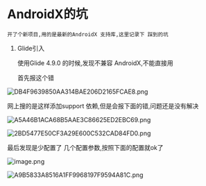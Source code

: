 # AndroidX的坑

    开了个新项目,用的是最新的AndroidX 支持库,这里记录下 踩到的坑

1. Glide引入

    使用Glide 4.9.0 的时候,发现不兼容 AndroidX,不能直接用

    首先报这个错

![DB4F9639850AA314BAE206D2165FCAE8.png](https://upload-images.jianshu.io/upload_images/61189-46422dbda443332d.png?imageMogr2/auto-orient/strip%7CimageView2/2/w/1240)

网上搜的是这样添加support 依赖,但是会报下面的错,问题还是没有解决

![A5A46B1ACA68B5AAE3C86625ED2EBC69.png](https://upload-images.jianshu.io/upload_images/61189-556e5225163bed96.png?imageMogr2/auto-orient/strip%7CimageView2/2/w/1240)

![2BD5477E50CF3A29E600C532CAD84FD0.png](https://upload-images.jianshu.io/upload_images/61189-18d81a3b696f02ce.png?imageMogr2/auto-orient/strip%7CimageView2/2/w/1240)

最后发现是少配置了 几个配置参数,按照下面的配置就ok了

![image.png](https://upload-images.jianshu.io/upload_images/61189-59f55cdac3cb01ee.png?imageMogr2/auto-orient/strip%7CimageView2/2/w/1240)

![A9B5833A8516A1FF9968197F9594A81C.png](https://upload-images.jianshu.io/upload_images/61189-357ddda03cb48fff.png?imageMogr2/auto-orient/strip%7CimageView2/2/w/1240)